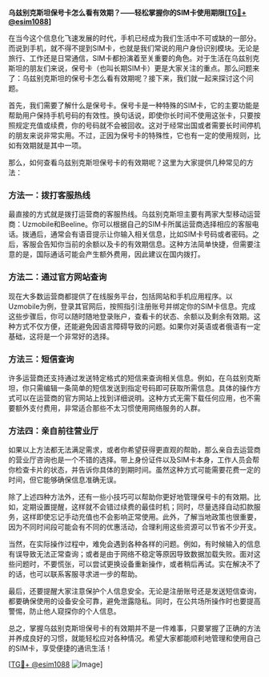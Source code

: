 **乌兹别克斯坦保号卡怎么看有效期？——轻松掌握你的SIM卡使用期限[[TG💪+ @esim1088](https://t.me/s/esim1088)]**

在当今这个信息化飞速发展的时代，手机已经成为我们生活中不可或缺的一部分。而说到手机，就不得不提到SIM卡，也就是我们常说的用户身份识别模块。无论是旅行、工作还是日常通信，SIM卡都扮演着至关重要的角色。对于生活在乌兹别克斯坦的朋友们来说，保号卡（也叫长期SIM卡）更是大家关注的重点。那么问题来了：乌兹别克斯坦的保号卡怎么看有效期呢？接下来，我们就一起来探讨这个问题。

首先，我们需要了解什么是保号卡。保号卡是一种特殊的SIM卡，它的主要功能是帮助用户保持手机号码的有效性。换句话说，即使你长时间不使用这张卡，只要按照规定充值或续费，你的号码就不会被回收。这对于经常出国或者需要长时间停机的朋友来说非常实用。不过，正因为保号卡的特殊性，它也有一定的使用规则，比如有效期就是其中一项。

那么，如何查看乌兹别克斯坦保号卡的有效期呢？这里为大家提供几种常见的方法：

### 方法一：拨打客服热线
最直接的方式就是拨打运营商的客服热线。乌兹别克斯坦主要有两家大型移动运营商：Uzmobile和Beeline。你可以根据自己的SIM卡所属运营商选择相应的客服电话。拨通后，通常会有语音提示让你输入相关信息，比如SIM卡号码或者密码。之后，客服会告知你当前的余额以及卡的有效期信息。这种方法简单快捷，但需要注意的是，国际通话可能会产生额外费用，因此建议在国内拨打。

### 方法二：通过官方网站查询
现在大多数运营商都提供了在线服务平台，包括网站和手机应用程序。以Uzmobile为例，登录其官网后，按照指引注册账号并绑定你的SIM卡信息。完成这些步骤后，你可以随时随地登录账户，查看卡的状态、余额以及剩余有效期。这种方式不仅方便，还能避免因语言障碍导致的问题。如果你对英语或者俄语有一定基础，这将是一个非常好的选择。

### 方法三：短信查询
许多运营商还支持通过发送特定格式的短信来查询相关信息。例如，在乌兹别克斯坦，你只需编辑一条简单的短信发送到指定号码即可获取所需信息。具体的操作方式可以在运营商的官方网站上找到详细说明。这种方式无需下载任何应用，也不需要额外支付费用，非常适合那些不太习惯使用网络服务的人群。

### 方法四：亲自前往营业厅
如果以上方法都无法满足需求，或者你希望获得更直观的帮助，那么亲自去运营商的营业厅咨询也是一个不错的选择。带上身份证件以及SIM卡本身，工作人员会帮你检查卡片的状态，并告诉你具体的到期时间。虽然这种方式可能需要花费一定的时间，但它能够确保信息准确无误。

除了上述四种方法外，还有一些小技巧可以帮助你更好地管理保号卡的有效期。比如，定期设置提醒，这样就不会错过续费的最佳时机；同时，尽量选择自动扣款服务，这样即使忘记手动充值也不会影响正常使用。此外，了解当地政策也很重要，因为不同时间段可能会有不同的优惠活动，合理利用这些资源可以节省不少开支。

当然，在实际操作过程中，难免会遇到各种各样的问题。例如，有时候输入的信息有误导致无法正常查询；或者是由于网络不稳定等原因导致数据加载失败。面对这些问题时，不要慌张，可以尝试更换设备重新操作，或者稍后再试。实在解决不了的话，也可以联系客服寻求进一步的帮助。

最后，还要提醒大家注意保护个人信息安全。无论是注册账号还是发送短信查询，都要确保使用的设备安全可靠，避免泄露隐私。同时，在公共场所操作时也要提高警惕，防止他人窥探你的个人信息。

总之，掌握乌兹别克斯坦保号卡的有效期并不是一件难事，只要掌握了正确的方法并养成良好的习惯，就能轻松应对各种情况。希望大家都能顺利地管理和使用自己的SIM卡，享受便捷的通讯生活！

[[TG💪+ @esim1088](https://t.me/s/esim1088) ![Image](https://i.postimg.cc/4NQfJmqS/Snipaste-2025-05-13-00-14-12.png)]